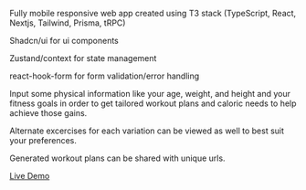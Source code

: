 Fully mobile responsive web app created using T3 stack
(TypeScript, React, Nextjs, Tailwind, Prisma, tRPC)

Shadcn/ui for ui components

Zustand/context for state management

react-hook-form for form validation/error handling 

Input some physical information like your age, weight, and height and your fitness goals in order to get tailored workout plans and caloric needs to help achieve those gains.

Alternate excercises for each variation can be viewed as well to best suit your preferences.

Generated workout plans can be shared with unique urls.

[Live Demo](https://guo-gains.vercel.app/)